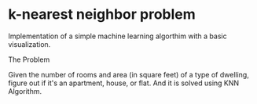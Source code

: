 # k-nearest neighbor problem

Implementation of a simple machine learning algorthim with a basic visualization. 


The Problem

Given the number of rooms and area (in square feet) of a type of dwelling, figure out if it's an apartment, house, or flat. And it is solved using KNN Algorithm.